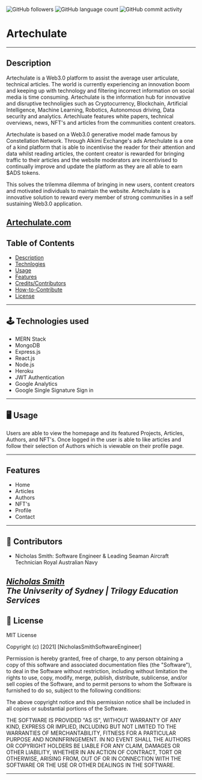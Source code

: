<img alt="GitHub followers" src="https://img.shields.io/github/followers/N1cholasSmith?style=social">     <img alt="GitHub language count" src="https://img.shields.io/github/languages/count/N1cholasSmith/artechulate?style=social">     <img alt="GitHub commit activity" src="https://img.shields.io/github/commit-activity/w/N1cholasSmith/artechulate?style=social">


# Artechulate

---
## Description
Artechulate is a Web3.0 platform to assist the average user articulate, technical articles. The world is currently experiencing an innovation boom and keeping up with technology and filtering incorrect information on social media is time consuming. Artechulate is the information hub for innovative and disruptive technoligies such as Cryptocurrency, Blockchain, Artificial Intelligence, Machine Learning, Robotics, Autonomous driving, Data security and analytics. Artechluate features white papers, technical overviews, news, NFT's and articles from the communities content creators.

Artechulate is based on a Web3.0 generative model made famous by Constellation Network. Through Alkimi Exchange's ads Artechulate is a one of a kind platform that is able to incentivise the reader for their attention and data whilst reading articles, the content creator is rewarded for bringing traffic to their articles and the website moderators are incentivised to continually improve and update the platform as they are all able to earn $ADS tokens. 

This solves the trilemma dilemma of bringing in new users, content creators and motivated individuals to maintain the website. Artechulate is a innovative solution to reward every member of strong communities in a self sustaining Web3.0 application.


[Artechulate.com](https://n1cholassmith.github.io/artechulate/)
---
## Table of Contents
- [Description](#description)
- [Technlogies](#technologies)
- [Usage](#usage)
- [Features](#features)
- [Credits/Contributors](#credits/contributors)
- [How-to-Contribute](#how-to-contribute)
- [License](#license)
---

<a name="technologies"></a>

## 🕹 Technologies used
- MERN Stack
- MongoDB
- Express.js
- React.js
- Node.js
- Heroku 
- JWT Authentication
- Google Analytics
- Google Single Signature Sign in

---
<a name="usage"></a>

## 🖥 Usage

Users are able to view the homepage and its featured Projects, Articles, Authors, and NFT's. Once logged in the user is able to like articles and follow their selection of Authors which is viewable on their profile page.
 
---
## Features
- Home
- Articles
- Authors
- NFT's
- Profile
- Contact

---
<a name="contributors"></a>

## 👥 Contributors
- Nicholas Smith: Software Engineer & Leading Seaman Aircraft Technician Royal Australian Navy

_[Nicholas Smith](https://github.com/N1cholasSmith)_ <br>
_The Univserity of Sydney | Trilogy Education Services_ <br>
---
<a name="license"></a>

## 🔖 License
MIT License

Copyright (c) [2021] [NicholasSmithSoftwareEngineer]

Permission is hereby granted, free of charge, to any person obtaining a copy
of this software and associated documentation files (the "Software"), to deal
in the Software without restriction, including without limitation the rights
to use, copy, modify, merge, publish, distribute, sublicense, and/or sell
copies of the Software, and to permit persons to whom the Software is
furnished to do so, subject to the following conditions:

The above copyright notice and this permission notice shall be included in all
copies or substantial portions of the Software.

THE SOFTWARE IS PROVIDED "AS IS", WITHOUT WARRANTY OF ANY KIND, EXPRESS OR
IMPLIED, INCLUDING BUT NOT LIMITED TO THE WARRANTIES OF MERCHANTABILITY,
FITNESS FOR A PARTICULAR PURPOSE AND NONINFRINGEMENT. IN NO EVENT SHALL THE
AUTHORS OR COPYRIGHT HOLDERS BE LIABLE FOR ANY CLAIM, DAMAGES OR OTHER
LIABILITY, WHETHER IN AN ACTION OF CONTRACT, TORT OR OTHERWISE, ARISING FROM,
OUT OF OR IN CONNECTION WITH THE SOFTWARE OR THE USE OR OTHER DEALINGS IN THE
SOFTWARE.

---
